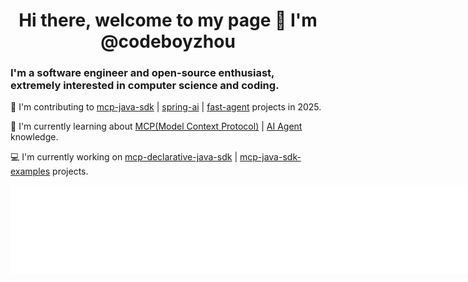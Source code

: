 <h1 align="center">Hi there, welcome to my page 👋 I'm @codeboyzhou</h1>

### I'm a software engineer and open-source enthusiast, extremely interested in computer science and coding.

🔭 I'm contributing to [mcp-java-sdk](https://github.com/modelcontextprotocol/java-sdk) | [spring-ai](https://github.com/spring-projects/spring-ai) | [fast-agent](https://github.com/evalstate/fast-agent) projects in 2025.

🌱 I'm currently learning about [MCP(Model Context Protocol)](https://github.com/modelcontextprotocol) | [AI Agent](https://www.anthropic.com/engineering/building-effective-agents) knowledge.

💻 I'm currently working on [mcp-declarative-java-sdk](https://github.com/codeboyzhou/mcp-declarative-java-sdk) | [mcp-java-sdk-examples](https://github.com/codeboyzhou/mcp-java-sdk-examples) projects.

<div style="display: flex; justify-content: space-between;">
  <img style="max-width: 48%; height: auto;" src="https://raw.githubusercontent.com/codeboyzhou/github-stats/master/generated/languages.svg#gh-dark-mode-only" alt="codeboyzhou :: Languages Used"/>
  <img style="max-width: 48%; height: auto;" src="https://raw.githubusercontent.com/codeboyzhou/github-stats/master/generated/languages.svg#gh-light-mode-only" alt="codeboyzhou :: Languages Used"/>
  <img style="max-width: 48%; height: auto;" src="https://raw.githubusercontent.com/codeboyzhou/github-stats/master/generated/overview.svg#gh-dark-mode-only" alt="codeboyzhou :: GitHub Stats"/>
  <img style="max-width: 48%; height: auto;" src="https://raw.githubusercontent.com/codeboyzhou/github-stats/master/generated/overview.svg#gh-light-mode-only" alt="codeboyzhou :: GitHub Stats"/>
</div>

<!--

Here are some ideas to get you started:

- 🔭 I’m currently working on ...
- 🌱 I’m currently learning ...
- 👯 I’m looking to collaborate on ...
- 🤔 I’m looking for help with ...
- 💬 Ask me about ...
- 📫 How to reach me: ...
- 😄 Pronouns: ...
- ⚡ Fun fact: ...

-->
